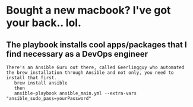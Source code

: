 # Bought a new macbook? I've got your back.. lol.
## The playbook installs cool apps/packages that I find necessary as a DevOps engineer
```
There's an Ansible Guru out there, called Geerlingguy who automated the brew installation through Ansible and not only, you need to install that first.
   brew install ansible
   then
   ansible-playbook ansible_main.yml --extra-vars "ansible_sudo_pass=yourPassword"
```
